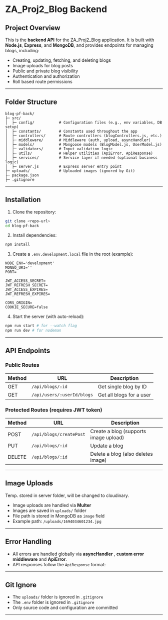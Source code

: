# ZA\_Proj2\_Blog Backend

## Project Overview

This is the **backend API** for the ZA\_Proj2\_Blog application.
It is built with **Node.js**, **Express**, and **MongoDB**, and provides endpoints for managing blogs, including:

* Creating, updating, fetching, and deleting blogs
* Image uploads for blog posts
* Public and private blog visibility
* Authentication and authorization
* Roll based route permissions

---

## **Folder Structure**

```
blog-pf-back/
├─ src/
│  ├─ config/           # Configuration files (e.g., env variables, DB setup)
│  ├─ constants/        # Constants used throughout the app
│  ├─ controllers/      # Route controllers (blogControllers.js, etc.)
│  ├─ middleware/       # Middleware (auth, upload, asyncHandler)
│  ├─ models/           # Mongoose models (BlogModel.js, UserModel.js)
│  ├─ validators/       # Input validation logic
│  ├─ utils/            # Helper utilities (ApiError, ApiResponse)
│  ├─ services/         # Service layer if needed (optional business logic)
│  ├─ server.js         # Express server entry point
├─ uploads/             # Uploaded images (ignored by Git)
├─ package.json
├─ .gitignore
```

---

## **Installation**

1. Clone the repository:

```bash
git clone <repo-url>
cd blog-pf-back
```

2. Install dependencies:

```bash
npm install
```

3. Create a `.env.development.local` file in the root (example):

```
NODE_ENV='development'
MONGO_URI=''
PORT=

JWT_ACCESS_SECRET=
JWT_REFRESH_SECRET=
JWT_ACCESS_EXPIRES=
JWT_REFRESH_EXPIRES=

CORS_ORIGIN=
COOKIE_SECURE=false
```

4. Start the server (with auto-reload):

```bash
npm run start # for --watch flag
npm run dev # for nodeman
```

---

## **API Endpoints**

### **Public Routes**

| Method | URL                        | Description              |
| ------ | -------------------------- | ------------------------ |
| GET    | `/api/blogs/:id`           | Get single blog by ID    |
| GET    | `/api/users/:userId/blogs` | Get all blogs for a user |

### **Protected Routes** (requires JWT token)

| Method | URL                     | Description                           |
| ------ | ----------------------- | ------------------------------------- |
| POST   | `/api/blogs/createPost` | Create a blog (supports image upload) |
| PUT    | `/api/blogs/:id`        | Update a blog                         |
| DELETE | `/api/blogs/:id`        | Delete a blog (also deletes image)    |

---

## **Image Uploads**
Temp. stored in server folder, will be changed to cloudinary.
* Image uploads are handled via **Multer**
* Images are saved in `uploads/` folder
* File path is stored in MongoDB as `image` field
* Example path: `/uploads/1694034601234.jpg`



---

## **Error Handling**

* All errors are handled globally via **asyncHandler** , **custom error middleware** and **ApiError**.
* API responses follow the `ApiResponse` format:

---

## **Git Ignore**

* The `uploads/` folder is ignored in `.gitignore`
* The `.env` folder is ignored in `.gitignore`
* Only source code and configuration are committed

---


